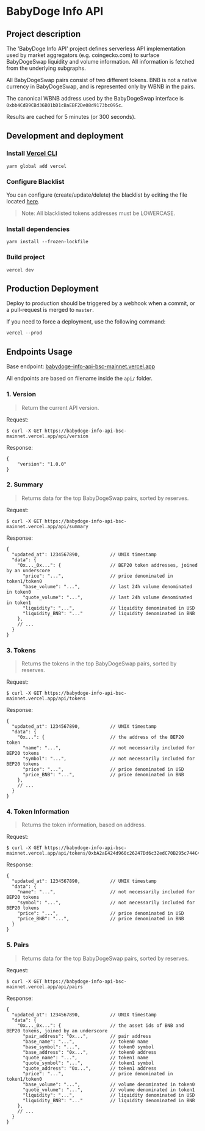 # BabyDoge Info API

## Project description

The 'BabyDoge Info API' project defines serverless API implementation used by market aggregators (e.g. coingecko.com) to surface BabyDogeSwap liquidity and volume information. All information is fetched from the underlying subgraphs.

All BabyDogeSwap pairs consist of two different tokens. BNB is not a native currency in BabyDogeSwap, and is represented only by WBNB in the pairs. 

The canonical WBNB address used by the BabyDogeSwap interface is `0xbb4CdB9CBd36B01bD1cBaEBF2De08d9173bc095c`.

Results are cached for 5 minutes (or 300 seconds).

## Development and deployment

### Install [Vercel CLI](https://vercel.com/download)
```shell
yarn global add vercel
```

### Configure Blacklist

You can configure (create/update/delete) the blacklist by editing the file located [here](utils/constants/blacklist.ts).

> Note: All blacklisted tokens addresses must be LOWERCASE.

### Install dependencies
```shell
yarn install --frozen-lockfile
```

### Build project
```shell
vercel dev
```

## Production Deployment

Deploy to production should be triggered by a webhook when a commit, or a pull-request is merged to `master`.

If you need to force a deployment, use the following command:
```shell
vercel --prod
```

## Endpoints Usage

Base endpoint: [babydoge-info-api-bsc-mainnet.vercel.app](https://babydoge-info-api-bsc-mainnet.vercel.app)

All endpoints are based on filename inside the `api/` folder.

### 1. Version

> Return the current API version.

Request:
```shell
$ curl -X GET https://babydoge-info-api-bsc-mainnet.vercel.app/api/version
```

Response:
```json5
{
    "version": "1.0.0"
}
```

### 2. Summary

> Returns data for the top BabyDogeSwap pairs, sorted by reserves.

Request:
```shell
$ curl -X GET https://babydoge-info-api-bsc-mainnet.vercel.app/api/summary
```

Response:
```json5
{
  "updated_at": 1234567890,           // UNIX timestamp
  "data": {
    "0x..._0x...": {                  // BEP20 token addresses, joined by an underscore
      "price": "...",                 // price denominated in token1/token0
      "base_volume": "...",           // last 24h volume denominated in token0
      "quote_volume": "...",          // last 24h volume denominated in token1
      "liquidity": "...",             // liquidity denominated in USD
      "liquidity_BNB": "..."          // liquidity denominated in BNB
    },
    // ...
  }
}
```

### 3. Tokens

> Returns the tokens in the top BabyDogeSwap pairs, sorted by reserves.

Request:
```shell
$ curl -X GET https://babydoge-info-api-bsc-mainnet.vercel.app/api/tokens
```

Response:
```json5
{
  "updated_at": 1234567890,           // UNIX timestamp
  "data": {
    "0x...": {                        // the address of the BEP20 token
      "name": "...",                  // not necessarily included for BEP20 tokens
      "symbol": "...",                // not necessarily included for BEP20 tokens
      "price": "...",                 // price denominated in USD
      "price_BNB": "...",             // price denominated in BNB
    },
    // ...
  }
}
```

### 4. Token Information

> Returns the token information, based on address.

Request:
```shell
$ curl -X GET https://babydoge-info-api-bsc-mainnet.vercel.app/api/tokens/0xbA2aE424d960c26247Dd6c32edC70B295c744C43
```

Response:
```json5
{
  "updated_at": 1234567890,           // UNIX timestamp
  "data": {
    "name": "...",                    // not necessarily included for BEP20 tokens
    "symbol": "...",                  // not necessarily included for BEP20 tokens
    "price": "...",                   // price denominated in USD
    "price_BNB": "...",               // price denominated in BNB
  }
}
```

### 5. Pairs

> Returns data for the top BabyDogeSwap pairs, sorted by reserves.

Request:
```shell
$ curl -X GET https://babydoge-info-api-bsc-mainnet.vercel.app/api/pairs
```

Response:
```json5
{
  "updated_at": 1234567890,           // UNIX timestamp
  "data": {
    "0x..._0x...": {                  // the asset ids of BNB and BEP20 tokens, joined by an underscore
      "pair_address": "0x...",        // pair address
      "base_name": "...",             // token0 name
      "base_symbol": "...",           // token0 symbol
      "base_address": "0x...",        // token0 address
      "quote_name": "...",            // token1 name
      "quote_symbol": "...",          // token1 symbol
      "quote_address": "0x...",       // token1 address
      "price": "...",                 // price denominated in token1/token0
      "base_volume": "...",           // volume denominated in token0
      "quote_volume": "...",          // volume denominated in token1
      "liquidity": "...",             // liquidity denominated in USD
      "liquidity_BNB": "..."          // liquidity denominated in BNB
    },
    // ...
  }
}
```
